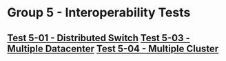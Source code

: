 Group 5 - Interoperability Tests
=======

[Test 5-01 - Distributed Switch](5-01-Distributed-Switch.md)
[Test 5-03 - Multiple Datacenter](5-03-Multiple-Datacenter.md)
[Test 5-04 - Multiple Cluster](5-04-Multiple-Cluster.robot)
-

